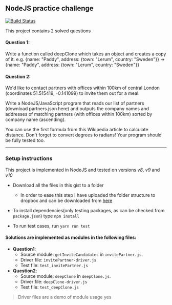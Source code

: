 ## NodeJS practice challenge
[![Build Status](https://travis-ci.org/psych0der/NodeJS-challenge.svg?branch=master)](https://travis-ci.org/psych0der/NodeJS-challenge)

This project contains 2 solved questions

#### Question 1:

Write a function called deepClone which takes an object and creates a copy of it. e.g. {name: "Paddy", address: {town: "Lerum", country: "Sweden"}} -> {name: "Paddy", address: {town: "Lerum", country: "Sweden"}}

#### Question 2:

We'd like to contact partners with offices within 100km of central London (coordinates 51.515419, -0.141099) to invite them out for a meal.

Write a NodeJS/JavaScript program that reads our list of partners (download partners.json here) and outputs the company names and addresses of matching partners (with offices within 100km) sorted by company name (ascending).

You can use the first formula from this Wikipedia article to calculate distance. Don't forget to convert degrees to radians! Your program should be fully tested too.

---

### Setup instructions

This project is implemented in NodeJS and tested on versions _v8_, _v9_ and _v10_

- Download all the files in this gist to a folder
  - In order to ease this step I have uploaded the folder structure to dropbox and can be downloaded from [here](https://www.dropbox.com/s/h5g852wkxgrzp5b/spidergap.zip?dl=0)
- To install dependencies(only testing packages, as can be checked from `package.json`) type `npm install`


- To run test cases, run `yarn run test`

#### Solutions are implemented as modules in the following files:

- **Question1**:
  - Source module: `getInviteCandidates` in `invitePartner.js`.
  - Driver file: `invitePartner-driver.js`
  - Test file: `test_invitePartner.js`
- **Question2**:
  - Source module: `deepClone` in `deepClone.js`.
  - Driver file: `deepClone-driver.js`
  - Test file: `test_deepClone.js`

> Driver files are a demo of module usage
yes

